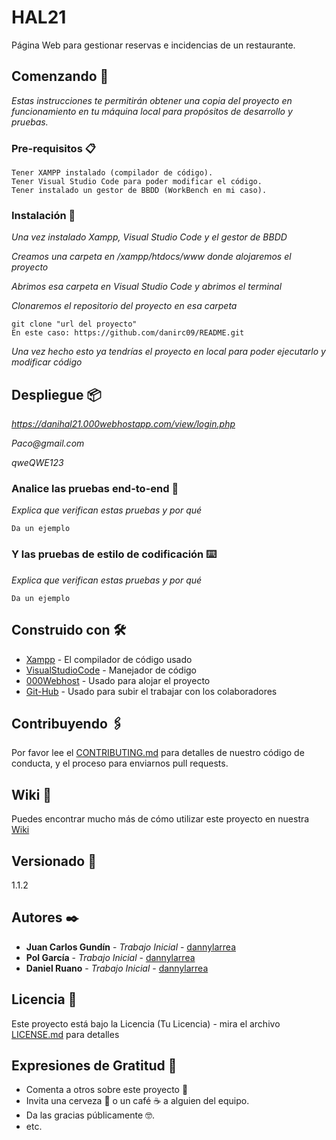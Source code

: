 # HAL21

Página Web para gestionar reservas e incidencias de un restaurante.

## Comenzando 🚀

_Estas instrucciones te permitirán obtener una copia del proyecto en funcionamiento en tu máquina local para propósitos de desarrollo y pruebas._

### Pre-requisitos 📋

```
Tener XAMPP instalado (compilador de código).
Tener Visual Studio Code para poder modificar el código.
Tener instalado un gestor de BBDD (WorkBench en mi caso).
```

### Instalación 🔧

_Una vez instalado Xampp, Visual Studio Code y el gestor de BBDD_

_Creamos una carpeta en /xampp/htdocs/www donde alojaremos el proyecto_

_Abrimos esa carpeta en Visual Studio Code y abrimos el terminal_

_Clonaremos el repositorio del proyecto en esa carpeta_

```
git clone "url del proyecto"
En este caso: https://github.com/danirc09/README.git
```

_Una vez hecho esto ya tendrías el proyecto en local para poder ejecutarlo y modificar código_

## Despliegue 📦

_https://danihal21.000webhostapp.com/view/login.php_

_Paco@gmail.com_

_qweQWE123_

### Analice las pruebas end-to-end 🔩

_Explica que verifican estas pruebas y por qué_

```
Da un ejemplo
```

### Y las pruebas de estilo de codificación ⌨️

_Explica que verifican estas pruebas y por qué_

```
Da un ejemplo
```

## Construido con 🛠️

* [Xampp](https://www.apachefriends.org/es/index.html) - El compilador de código usado
* [VisualStudioCode](https://code.visualstudio.com/) - Manejador de código
* [000Webhost](https://www.000webhost.com) - Usado para alojar el proyecto
* [Git-Hub](https://github.com/) - Usado para subir el trabajar con los colaboradores

## Contribuyendo 🖇️

Por favor lee el [CONTRIBUTING.md](https://gist.github.com/villanuevand/xxxxxx) para detalles de nuestro código de conducta, y el proceso para enviarnos pull requests.

## Wiki 📖

Puedes encontrar mucho más de cómo utilizar este proyecto en nuestra [Wiki](https://github.com/tu/proyecto/wiki)

## Versionado 📌

1.1.2

## Autores ✒️

* **Juan Carlos Gundín** - *Trabajo Inicial* - [dannylarrea](https://github.com/danirc09/README.git)
* **Pol García** - *Trabajo Inicial* - [dannylarrea](https://github.com/danirc09/README.git)
* **Daniel Ruano** - *Trabajo Inicial* - [dannylarrea](https://github.com/danirc09/README.git)

## Licencia 📄

Este proyecto está bajo la Licencia (Tu Licencia) - mira el archivo [LICENSE.md](LICENSE.md) para detalles

## Expresiones de Gratitud 🎁

* Comenta a otros sobre este proyecto 📢
* Invita una cerveza 🍺 o un café ☕ a alguien del equipo. 
* Da las gracias públicamente 🤓.
* etc.
